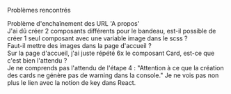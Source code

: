 Problèmes rencontrés

Problème d'enchaînement des URL 'A propos'
<br />
J'ai dû créer 2 composants différents pour le bandeau, est-il possible de créer 1 seul composant avec une variable image dans le scss ?
<br />
Faut-il mettre des images dans la page d'accueil ?
<br />
Sur la page d'accueil, j'ai juste répété 6x le composant Card, est-ce que c'est bien l'attendu ?
<br />
Je ne comprends pas l'attendu de l'étape 4 : "Attention à ce que la création des cards ne génère pas de warning dans
la console." Je ne vois pas non plus le lien avec la notion de key dans React.
